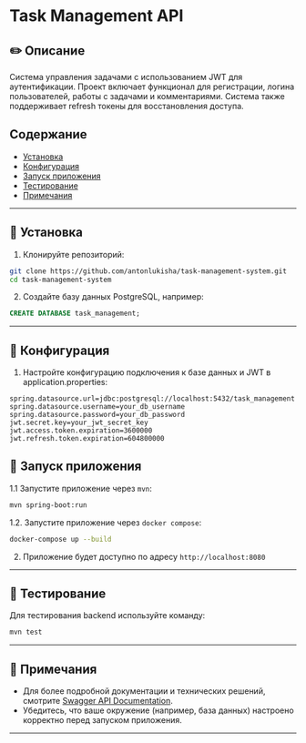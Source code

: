 # Task Management API

## :pencil2: Описание

Система управления задачами с использованием JWT для аутентификации. Проект включает функционал для регистрации, логина пользователей, работы с задачами и комментариями. Система также поддерживает refresh токены для восстановления доступа.

## Содержание

- [Установка](#установка)
- [Конфигурация](#конфигурация)
- [Запуск приложения](#запуск-приложения)
- [Тестирование](#тестирование)
- [Примечания](#примечания)

---

## :open_file_folder: Установка

1. Клонируйте репозиторий:
```bash
git clone https://github.com/antonlukisha/task-management-system.git
cd task-management-system
```
2. Создайте базу данных PostgreSQL, например:
```sql
CREATE DATABASE task_management;
```
---
## :dart: Конфигурация
1. Настройте конфигурацию подключения к базе данных и JWT в application.properties:
```properties
spring.datasource.url=jdbc:postgresql://localhost:5432/task_management
spring.datasource.username=your_db_username
spring.datasource.password=your_db_password
jwt.secret.key=your_jwt_secret_key
jwt.access.token.expiration=3600000
jwt.refresh.token.expiration=604800000
```
## :office: Запуск приложения
1.1 Запустите приложение через `mvn`:
```bash
mvn spring-boot:run
```
1.2. Запустите приложение через `docker compose`:
```bash
docker-compose up --build
```
2. Приложение будет доступно по адресу `http://localhost:8080`
---
## :triangular_ruler: Тестирование

Для тестирования backend используйте команду:
```bash
mvn test
```
---

## :paperclip: Примечания

- Для более подробной документации и технических решений, смотрите [Swagger API Documentation](http://localhost:8080/swagger-ui).
- Убедитесь, что ваше окружение (например, база данных) настроено корректно перед запуском приложения.

---